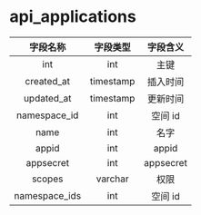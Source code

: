 # api_applications

| 字段名称 | 字段类型 | 字段含义 |
| :-----: | :-----: | :-----: 
| int | int | 主键 |
| created_at | timestamp | 插入时间 |
| updated_at | timestamp | 更新时间 |
| namespace_id | int | 空间 id |
| name | int | 名字|
| appid | int | appid |
| appsecret | int | appsecret |
| scopes | varchar | 权限 |
| namespace_ids | int | 空间 id |
